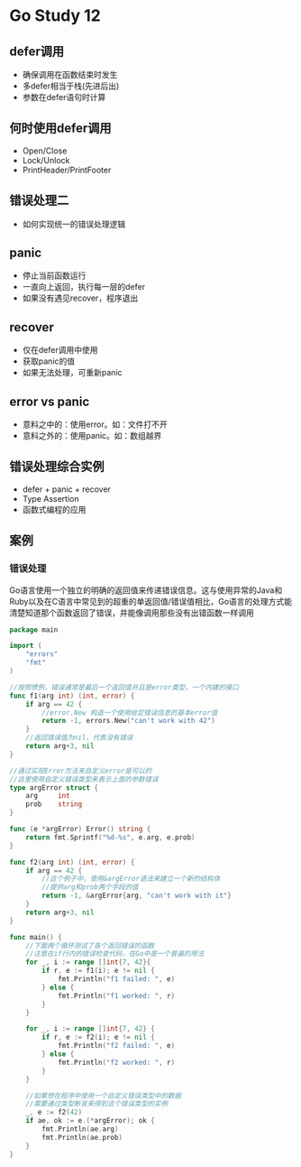 # Go Study 12

<!--more-->
## defer调用
- 确保调用在函数结束时发生
- 多defer相当于栈(先进后出)
- 参数在defer语句时计算 
## 何时使用defer调用
- Open/Close
- Lock/Unlock
- PrintHeader/PrintFooter
## 错误处理二
- 如何实现统一的错误处理逻辑
## panic
- 停止当前函数运行
- 一直向上返回，执行每一层的defer
- 如果没有遇见recover，程序退出
## recover
- 仅在defer调用中使用
- 获取panic的值
- 如果无法处理，可重新panic
## error vs panic
- 意料之中的：使用error。如：文件打不开
- 意料之外的：使用panic。如：数组越界
## 错误处理综合实例
- defer + panic + recover
- Type Assertion
- 函数式编程的应用
## 案例
### 错误处理
Go语言使用一个独立的明确的返回值来传递错误信息。这与使用异常的Java和Ruby以及在C语言中常见到的超重的单返回值/错误值相比，Go语言的处理方式能清楚知道那个函数返回了错误，并能像调用那些没有出错函数一样调用
```go
package main

import (
	"errors"
	"fmt"
)

//按照惯例，错误通常是最后一个返回值并且是error类型，一个内建的接口
func f1(arg int) (int, error) {
	if arg == 42 {
		//error.New 构造一个使用给定错误信息的基本error值
		return -1, errors.New("can't work with 42")
	}
	//返回错误值为nil，代表没有错误
	return arg+3, nil
}

//通过实现Error方法来自定义error是可以的
//这里使用自定义错误类型来表示上面的参数错误
type argError struct {
	arg		int
	prob	string
}

func (e *argError) Error() string {
	return fmt.Sprintf("%d-%s", e.arg, e.prob)
}

func f2(arg int) (int, error) {
	if arg == 42 {
		//这个例子中，使用&argError语法来建立一个新的结构体
		//提供arg和prob两个字段的值
		return -1, &argError{arg, "can't work with it"}
	}
	return arg+3, nil
}

func main() {
	//下面两个循环测试了各个返回错误的函数
	//注意在if行内的错误检查代码，在Go中是一个普遍的用法
	for _, i := range []int{7, 42}{
		if r, e := f1(i); e != nil {
			fmt.Println("f1 failed: ", e)
		} else {
			fmt.Println("f1 worked: ", r)
		}
	}

	for _, i := range []int{7, 42} {
		if r, e := f2(i); e != nil {
			fmt.Println("f2 failed: ", e)
		} else {
			fmt.Println("f2 worked: ", r)
		}
	}

	//如果想在程序中使用一个自定义错误类型中的数据
	//需要通过类型断言来得到这个错误类型的实例
	_, e := f2(42)
	if ae, ok := e.(*argError); ok {
		fmt.Println(ae.arg)
		fmt.Println(ae.prob)
	}
}
```

